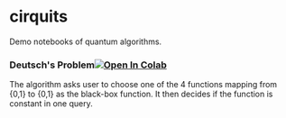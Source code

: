# cirquits
Demo notebooks of quantum algorithms.

### Deutsch's Problem[![Open In Colab](https://colab.research.google.com/assets/colab-badge.svg)](https://colab.research.google.com/drive/1AklVEavnGky_NC7mswOdL_olIwpBsJOI#forceEdit=true&offline=true&sandboxMode=true)
The algorithm asks user to choose one of the 4 functions mapping from {0,1} to {0,1} as the black-box function. It then decides if the function is constant in one query.
